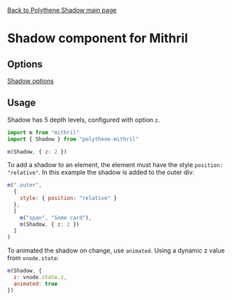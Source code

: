 [Back to Polythene Shadow main page](../shadow.md)

# Shadow component for Mithril


## Options

[Shadow options](../shadow.md)


## Usage

Shadow has 5 depth levels, configured with option `z`.

~~~javascript
import m from "mithril"
import { Shadow } from "polythene-mithril"

m(Shadow, { z: 2 })
~~~

To add a shadow to an element, the element must have the style `position: "relative"`. In this example the shadow is added to the outer div:

~~~javascript
m(".outer",
  {
    style: { position: "relative" }
  },
  [
    m("span", "Some card"),
    m(Shadow, { z: 2 })
  ]
)
~~~

To animated the shadow on change, use `animated`. Using a dynamic z value from `vnode.state`:

~~~javascript
m(Shadow, {
  z: vnode.state.z,
  animated: true
})
~~~


